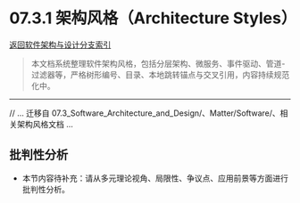 # 07.3.1 架构风格（Architecture Styles）

[返回软件架构与设计分支索引](README.md)

> 本文档系统整理软件架构风格，包括分层架构、微服务、事件驱动、管道-过滤器等，严格树形编号、目录、本地跳转锚点与交叉引用，内容持续规范化中。

---

// ... 迁移自 07.3_Software_Architecture_and_Design/、Matter/Software/、相关架构风格文档 ...

## 批判性分析

- 本节内容待补充：请从多元理论视角、局限性、争议点、应用前景等方面进行批判性分析。
